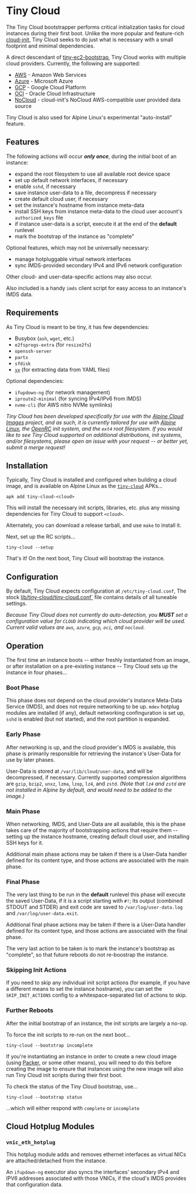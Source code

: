 # Tiny Cloud

The Tiny Cloud bootstrapper performs critical initialization tasks for cloud
instances during their first boot.  Unlike the more popular and feature-rich
[cloud-init](https://cloudinit.readthedocs.io/en/latest), Tiny Cloud seeks to
do just what is necessary with a small footprint and minimal dependencies.

A direct descendant of [tiny-ec2-bootstrap](
https://gitlab.alpinelinux.org/alpine/cloud/tiny-ec2-bootstrap), Tiny Cloud
works with multiple cloud providers.  Currently, the following are supported:
* [AWS](https://aws.amazon.com) - Amazon Web Services
* [Azure](https://azure.microsoft.com) - Microsoft Azure
* [GCP](https://cloud.google.com) - Google Cloud Platform
* [OCI](https://cloud.oracle.com) - Oracle Cloud Infrastructure
* [NoCloud](
  https://cloudinit.readthedocs.io/en/latest/reference/datasources/nocloud.html
  ) - cloud-init's NoCloud AWS-compatible user provided data source

Tiny Cloud is also used for Alpine Linux's experimental "auto-install" feature.

## Features

The following actions will occur ***only once***, during the initial boot of an
instance:
* expand the root filesystem to use all available root device space
* set up default network interfaces, if necessary
* enable `sshd`, if necessary
* save instance user-data to a file, decompress if necessary
* create default cloud user, if necessary
* set the instance's hostname from instance meta-data
* install SSH keys from instance meta-data to the cloud user account's
  `authorized_keys` file
* if instance user-data is a script, execute it at the end of the **default**
  runlevel
* mark the bootstrap of the instance as "complete"

Optional features, which may not be universally necessary:
* manage hotpluggable virtual network interfaces
* sync IMDS-provided secondary IPv4 and IPv6 network configuration

Other cloud- and user-data-specific actions may also occur.

Also included is a handy `imds` client script for easy access to an instance's
IMDS data.

## Requirements

As Tiny Cloud is meant to be tiny, it has few dependencies:
* Busybox (`ash`, `wget`, etc.)
* `e2fsprogs-extra` (for `resize2fs`)
* `openssh-server`
* `partx`
* `sfdisk`
* [`yx`](https://gitlab.com/tomalok/yx) (for extracting data from YAML files)

Optional dependencies:
* `ifupdown-ng` (for network management)
* `iproute2-minimal` (for syncing IPv4/IPv6 from IMDS)
* `nvme-cli` (for AWS nitro NVMe symlinks)

_Tiny Cloud has been developed specifically for use with the
[Alpine Cloud Images](
  https://gitlab.alpinelinux.org/alpine/cloud/alpine-cloud-images)
project, and as such, it is currently tailored for use with [Alpine Linux](
https://alpinelinux.org), the [OpenRC](https://github.com/OpenRC/openrc) init
system, and the `ext4` root filesystem.  If you would like to see Tiny Cloud
supported on additional distributions, init systems, and/or filesystems, please
open an issue with your request -- or better yet, submit a merge request!_

## Installation

Typically, Tiny Cloud is installed and configured when building a cloud image,
and is available on Alpine Linux as the [`tiny-cloud`](
  https://pkgs.alpinelinux.org/packages?name=tiny-cloud*) APKs...
```
apk add tiny-cloud-<cloud>
```
This will install the necessary init scripts, libraries, etc. plus any missing
dependencies for Tiny Cloud to support _`<cloud>`_.

Alternately, you can download a release tarball, and use `make` to install it.

Next, set up the RC scripts...
```
tiny-cloud --setup
```

That's it!  On the next boot, Tiny Cloud will bootstrap the instance.

## Configuration

By default, Tiny Cloud expects configuration at `/etc/tiny-cloud.conf`,
The stock [lib/tiny-cloud/tiny-cloud.conf`](lib/tiny-cloud/tiny-cloud.conf)
file contains details of all tuneable settings.

_Because Tiny Cloud does not currently do auto-detection, you **MUST** set a
configuration value for `CLOUD` indicating which cloud provider will be used.
Current valid values are `aws`, `azure`, `gcp`, `oci`, and `nocloud`._

## Operation

The first time an instance boots -- either freshly instantiated from an image,
or after installation on a pre-existing instance -- Tiny Cloud sets up the
instance in four phases...

### Boot Phase

This phase does not depend on the cloud provider's Instance Meta-Data Service
(IMDS), and does not require networking to be up.  `mdev` hotplug modules are
installed (if any), default networking confinguration is set up, `sshd` is
enabled (but not started), and the root partition is expanded.

### Early Phase

After networking is up, and the cloud provider's IMDS is available, this phase
is primarily responsible for retrieving the instance's User-Data for use by
later phases.

User-Data is stored at `/var/lib/cloud/user-data`, and will be decompressed, if
necessary.  Currently supported compression algorithms are `gzip`, `bzip2`,
`unxz`, `lzma`, `lzop`, `lz4`, and `zstd`.  _(Note that `lz4` and `zstd` are
not installed in Alpine by default, and would need to be added to the image.)_

### Main Phase

When networking, IMDS, and User-Data are all availabile, this is the phase
takes care of the majority of bootstrapping actions that require them --
setting up the instance hostname, creating default cloud user, and installing
SSH keys for it.

Additional main phase actions may be taken if there is a User-Data handler
defined for its content type, and those actions are associated with the main
phase.

### Final Phase

The very last thing to be run in the **default** runlevel this phase will
execute the saved User-Data, if it is a script starting with `#!`; its output
(combined STDOUT and STDER) and exit code are saved to `/var/log/user-data.log`
and `/var/log/user-data.exit`.

Additional final phase actions may be taken if there is a User-Data handler
defined for its content type, and those actions are associated with the final
phase.

The very last action to be taken is to mark the instance's bootstrap as
"complete", so that future reboots do not re-boostrap the instance.

### Skipping Init Actions

If you need to skip any individual init script actions (for example, if you
have a different means to set the instance hostname), you can set the
`SKIP_INIT_ACTIONS` config to a whitespace-separated list of actions to skip.

### Further Reboots

After the initial bootstrap of an instance, the init scripts are largely a
no-op.

To force the init scripts to re-run on the next boot...
```
tiny-cloud --bootstrap incomplete
```
If you're instantiating an instance in order to create a new cloud image
(using [Packer](https://packer.io), or some other means), you will need to
do this before creating the image to ensure that instances using the new
image will also run Tiny Cloud init scripts during their first boot.

To check the status of the Tiny Cloud bootstrap, use...
```
tiny-cloud --bootstrap status
```
...which will either respond with `complete` or `incomplete`

## Cloud Hotplug Modules

### `vnic_eth_hotplug`

This hotplug module adds and removes ethernet interfaces as virtual NICs are
attached/detached from the instance.

An `ifupdown-ng` executor also syncs the interfaces' secondary IPv4 and IPV6
addresses associated with those VNICs, if the cloud's IMDS provides that
configuration data.
